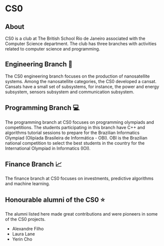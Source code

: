 # CS0

## About
CS0 is a club at The British School Rio de Janeiro associated with the Computer Science department. The club has three branches with activities related to computer science and programming.

## Engineering Branch 🚀
The CS0 engineering branch focuses on the production of nanosatellite systems. Among the nanosatellite categories, the CS0 developed a cansat. Cansats have a small set of subsystems, for instance, the power and energy subsystem, sensors subsystem and communication subsystem.

## Programming Branch 💻
The programming branch at CS0 focuses on programming olympiads and competitions. The students participating in this branch have C++ and algorithms tutorial sessions to prepare for the Brazilian Informatics Olympiad (Olipíada Brasileira de Informática - OBI). OBI is the Brazilian national competition to select the best students in the country for the International Olympiad in Informatics (IOI).

## Finance Branch 📈
The finance branch at CS0 focuses on investments, predictive algorithms and machine learning.

## Honourable alumni of the CS0 ⭐
The alumni listed here made great contributions and were pioneers in some of the CS0 projects.
- Alexandre Filho
- Laura Lane
- Yerin Cho
